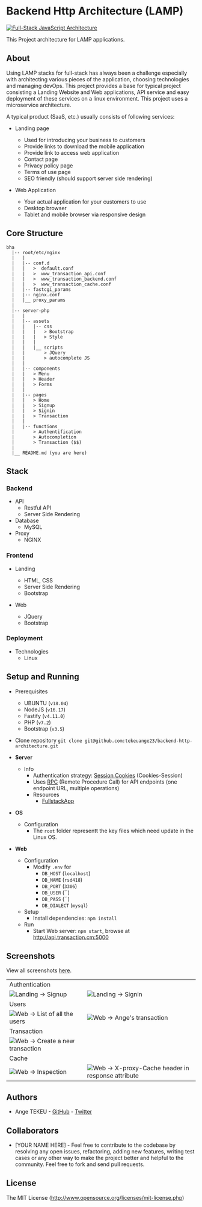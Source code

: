 # Backend Http Architecture (LAMP)

<a href="https://raw.githubusercontent.com/tekeuange23/backend-http-architecture/master/images/docs/nginx.jpg"><img src="https://raw.githubusercontent.com/tekeuange23/backend-http-architecture/master/images/docs/nginx.jpg" alt="Full-Stack JavaScript Architecture" /></a>

This Project architecture for LAMP applications.


## About
Using LAMP stacks for full-stack has always been a challenge especially with architecting various pieces of the application, choosing technologies and managing devOps. This project provides a base for typical project consisting a Landing Website and Web applications, API service and easy deployment of these services on a linux environment. This project uses a microservice architecture.

A typical product (SaaS, etc.) usually consists of following services:
- Landing page
    - Used for introducing your business to customers
    - Provide links to download the mobile application
    - Provide link to access web application
    - Contact page
    - Privacy policy page
    - Terms of use page
    - SEO friendly (should support server side rendering)
    
- Web Application
    - Your actual application for your customers to use
    - Desktop browser
    - Tablet and mobile browser via responsive design

## Core Structure
    bha
      |-- root/etc/nginx
      |   |
      |   |-- conf.d
      |   |   >  default.conf
      |   |   >  www_transaction_api.conf
      |   |   >  www_transaction_backend.conf
      |   |   >  www_transaction_cache.conf
      |   |-- fastcgi_params
      |   |-- nginx.conf
      |   |__ proxy_params
      |
      |-- server-php
      |   |
      |   |-- assets
      |   |   |-- css
      |   |   |   > Bootstrap
      |   |   |   > Style
      |   |   |
      |   |   |__ scripts
      |   |       > JQuery
      |   |       > autocomplete JS
      |   |
      |   |-- components
      |   |   > Menu
      |   |   > Header
      |   |   > Forms
      |   |
      |   |-- pages
      |   |   > Home
      |   |   > Signup
      |   |   > Signin
      |   |   > Transaction
      |   |
      |   |-- functions
      |       > Authentification
      |       > Autocompletion
      |       > Transaction ($$)
      |
      |__ README.md (you are here)

## Stack

### Backend
- API
    - Restful API
    - Server Side Rendering
- Database
    - MySQL
- Proxy
    - NGINX

### Frontend
- Landing
    - HTML, CSS
    - Server Side Rendering
    - Bootstrap

- Web
    - JQuery
    - Bootstrap
        
### Deployment
- Technologies
    - Linux

## Setup and Running
- Prerequisites
    - UBUNTU (`v18.04`)
    - NodeJS (`v16.17`)
    - Fastify (`v4.11.0`)
    - PHP (`v7.2`)
    - Bootstrap (`v3.5`)

- Clone repository `git clone git@github.com:tekeuange23/backend-http-architecture.git`

- **Server**
    - Info
      - Authentication strategy: [Session Cookies](https://www.php.net/manual/en/book.session) (Cookies-Session)
      - Uses [RPC](https://www.jsonrpc.org/) (Remote Procedure Call) for API endpoints (one endpoint URL, multiple operations)
      - Resources
        - [FullstackApp](https://github.com/Dropcodee/fullstackJSTestApp)
- **OS**
    - Configuration
        - The `root` folder representt the key files which need update in the Linux OS.
- **Web**
    - Configuration
        - Modify `.env` for
            - `DB_HOST` (`localhost`)
            - `DB_NAME` (`rsd418`)
            - `DB_PORT` (`3306`)
            - `DB_USER` (``)
            - `DB_PASS` (``)
            - `DB_DIALECT` (`mysql`)
    - Setup
        - Install dependencies: `npm install`
    - Run
        - Start Web server: `npm start`, browse at http://api.transaction.cm:5000
       
     
## Screenshots

View all screenshots [here](https://github.com/atulmy/atulmy.github.io/tree/master/images/fullstack-javascript-architecture).

<table>
  <tbody>
    <tr>
      <td colspan="2"> <font size=3>Authentication</font></td>
    </tr>
    <tr>
      <td>
        <img alt="Landing" src="https://raw.githubusercontent.com/tekeuange23/backend-http-architecture/master/images/screenshots/signup.png" /> &rarr; Signup
      </td>
      <td>
        <img alt="Landing" src="https://raw.githubusercontent.com/tekeuange23/backend-http-architecture/master/images/screenshots/signin.png" />  &rarr; Signin
      </td>
    </tr>
    <tr>
      <td colspan="2"> <font size=3>Users</font></td>
    </tr>
    <tr>
      <td>
        <img alt="Web" src="https://raw.githubusercontent.com/tekeuange23/backend-http-architecture/master/images/screenshots/users.png" /> &rarr; List of all the users
      </td> 
      <td>
        <img alt="Web" src="https://raw.githubusercontent.com/tekeuange23/backend-http-architecture/master/images/screenshots/user-detail.png" /> &rarr; Ange's transaction
      </td>
   </tr>
    <tr>
      <td colspan="2"> <font size=3>Transaction</font></td>
    </tr>
    <tr>
      <td>
        <img alt="Web" src="https://raw.githubusercontent.com/tekeuange23/backend-http-architecture/master/images/screenshots/new-transaction.png" /> &rarr; Create a new transaction
      </td>
    </tr>
    <tr>
      <td colspan="2"> <font size=3>Cache</font></td>
    </tr>
    <tr>
      <td>
        <img alt="Web" src="https://raw.githubusercontent.com/tekeuange23/backend-http-architecture/master/images/screenshots/cache-inspection.png" /> &rarr; Inspection
      </td>
      <td>
        <img alt="Web" src="https://raw.githubusercontent.com/tekeuange23/backend-http-architecture/master/images/screenshots/X-proxy-Cache.png" /> &rarr; X-proxy-Cache header in response attribute
      </td>
   </tr>
  </tbody>
</table>

## Authors
- Ange TEKEU - [GitHub](https://github.com/tekeuange23) - [Twitter](https://twitter.com/TekeuAnge)

## Collaborators
- [YOUR NAME HERE] - Feel free to contribute to the codebase by resolving any open issues, refactoring, adding new features, writing test cases or any other way to make the project better and helpful to the community. Feel free to fork and send pull requests.

## License

The MIT License (http://www.opensource.org/licenses/mit-license.php)
